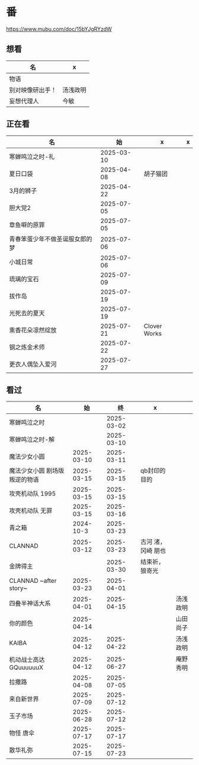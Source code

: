 # 番

https://www.mubu.com/doc/15bYJgRYzdW

## 想看

| 名               | x        |
| ---------------- | -------- |
| 物语             |          |
| 别对映像研出手！ | 汤浅政明 |
| 妄想代理人       | 今敏     |

## 正在看

| 名                             | 始         | x            | x    |
| ------------------------------ | ---------- | ------------ | ---- |
| 寒蝉鸣泣之时-礼                | 2025-03-10 |              |      |
| 夏日口袋                       | 2025-04-08 | 胡子猫团     |      |
| 3月的狮子                      | 2025-04-22 |              |      |
| 胆大党2                        | 2025-07-05 |              |      |
| 章鱼噼的原罪                   | 2025-07-05 |              |      |
| 青春笨蛋少年不做圣诞服女郎的梦 | 2025-07-06 |              |      |
| 小城日常                       | 2025-07-06 |              |      |
| 琉璃的宝石                     | 2025-07-09 |              |      |
| 拔作岛                         | 2025-07-19 |              |      |
| 光死去的夏天                   | 2025-07-19 |              |      |
| 熏香花朵凛然绽放               | 2025-07-21 | Clover Works |      |
| 钢之炼金术师                   | 2025-07-22 |              |      |
| 更衣人偶坠入爱河               | 2025-07-27 |              |      |




## 看过

| 名              | 始   | 终         | x    |  |
| --------------- | ---- | ---------- | ---- | --------------- |
| 寒蝉鸣泣之时 |  | 2025-03-02 |  |  |
| 寒蝉鸣泣之时-解 |      | 2025-03-10 |      |  |
| 魔法少女小圆    | 2025-03-10 | 2025-03-11 |      |  |
| 魔法少女小圆 剧场版 叛逆的物语 | 2025-03-15 | 2025-03-15 | qb封印的目的 |  |
| 攻壳机动队 1995 | 2025-03-15 | 2025-03-15 |  |  |
| 攻壳机动队 无罪 | 2025-03-15 | 2025-03-16 | |  |
| 青之箱 | 2024-10-3 | 2025-03-23 | |  |
| CLANNAD | 2025-03-12 | 2025-03-23 | 古河 渚，冈崎 朋也 |          |
| 金牌得主 |  | 2025-03-30 | 结束祈，狼嵜光 |  |
| CLANNAD ~after story~ | 2025-03-23 | 2025-04-01 |  |  |
| 四叠半神话大系 | 2025-04-01 | 2025-04-15 |  | 汤浅政明 |
| 你的颜色 | 2025-04-14 |  |  | 山田尚子 |
| KAIBA                  | 2025-04-12 | 2025-04-22 |  |汤浅政明|
| 机动战士高达 GQuuuuuuX | 2025-04-12 | 2025-06-27 | |庵野秀明|
| 拉撒路 | 2025-04-08 | 2025-07-05 | ||
| 来自新世界 | 2025-07-09 | 2025-07-12 | ||
| 玉子市场 | 2025-06-28 | 2025-07-12 | ||
| 物怪 唐伞 | 2025-07-17 | 2025-07-17 | ||
| 散华礼弥 | 2025-07-15 | 2025-07-23 | ||

